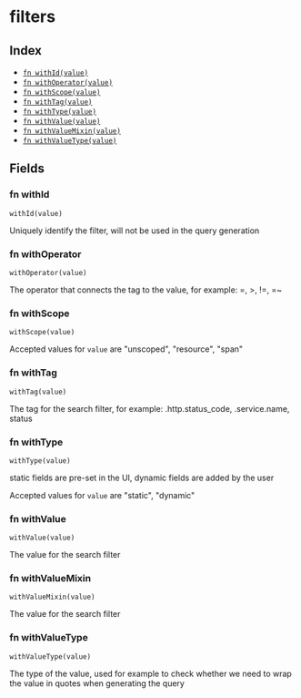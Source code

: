 # filters



## Index

* [`fn withId(value)`](#fn-withid)
* [`fn withOperator(value)`](#fn-withoperator)
* [`fn withScope(value)`](#fn-withscope)
* [`fn withTag(value)`](#fn-withtag)
* [`fn withType(value)`](#fn-withtype)
* [`fn withValue(value)`](#fn-withvalue)
* [`fn withValueMixin(value)`](#fn-withvaluemixin)
* [`fn withValueType(value)`](#fn-withvaluetype)

## Fields

### fn withId

```jsonnet
withId(value)
```

Uniquely identify the filter, will not be used in the query generation

### fn withOperator

```jsonnet
withOperator(value)
```

The operator that connects the tag to the value, for example: =, >, !=, =~

### fn withScope

```jsonnet
withScope(value)
```



Accepted values for `value` are "unscoped", "resource", "span"

### fn withTag

```jsonnet
withTag(value)
```

The tag for the search filter, for example: .http.status_code, .service.name, status

### fn withType

```jsonnet
withType(value)
```

static fields are pre-set in the UI, dynamic fields are added by the user

Accepted values for `value` are "static", "dynamic"

### fn withValue

```jsonnet
withValue(value)
```

The value for the search filter

### fn withValueMixin

```jsonnet
withValueMixin(value)
```

The value for the search filter

### fn withValueType

```jsonnet
withValueType(value)
```

The type of the value, used for example to check whether we need to wrap the value in quotes when generating the query
